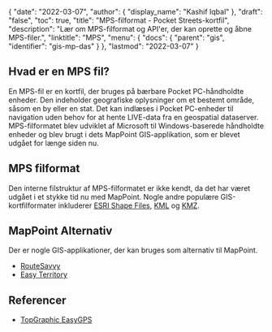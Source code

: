 {
  "date": "2022-03-07",
  "author": {
    "display_name": "Kashif Iqbal"
},
  "draft": "false",
  "toc": true,
  "title": "MPS-filformat - Pocket Streets-kortfil",
  "description": "Lær om MPS-filformat og API'er, der kan oprette og åbne MPS-filer.",
  "linktitle": "MPS",
  "menu": {
    "docs": {
      "parent": "gis",
      "identifier": "gis-mp-das"
}
},
  "lastmod": "2022-03-07"
}

## Hvad er en MPS fil?

En MPS-fil er en kortfil, der bruges på bærbare Pocket PC-håndholdte enheder. Den indeholder geografiske oplysninger om et bestemt område, såsom en by eller en stat. Det kan indlæses i Pocket PC-enheder til navigation uden behov for at hente LIVE-data fra en geospatial dataserver. MPS-filformatet blev udviklet af Microsoft til Windows-baserede håndholdte enheder og blev brugt i dets MapPoint GIS-applikation, som er blevet udgået for længe siden nu.

## MPS filformat

Den interne filstruktur af MPS-filformatet er ikke kendt, da det har været udgået i et stykke tid nu med MapPoint. Nogle andre populære GIS-kortfilformater inkluderer [ESRI Shape Files](/gis/shp/), [KML](/gis/kml/) og [KMZ](/gis/kmz/).

## MapPoint Alternativ

Der er nogle GIS-applikationer, der kan bruges som alternativ til MapPoint.

 * [RouteSavvy](https://www.routesavvy.com/)
 * [Easy Territory](https://www.easyterritory.com/)

## Referencer

* [TopGraphic EasyGPS](https://www.easygps.com/)


